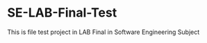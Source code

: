 # SE-LAB-Final-Test

This is file test project in LAB Final in Software Engineering Subject 

<Suranaree University of Technology>
